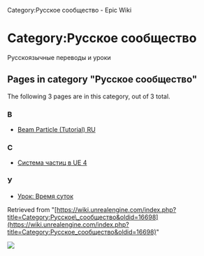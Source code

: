 Category:Русское сообщество - Epic Wiki                    

Category:Русское сообщество
===========================

Русскоязычные переводы и уроки

Pages in category "Русское сообщество"
--------------------------------------

The following 3 pages are in this category, out of 3 total.

### B

*   [Beam Particle (Tutorial) RU](/Beam_Particle_(Tutorial)_RU "Beam Particle (Tutorial) RU")

### С

*   [Система частиц в UE 4](/%D0%A1%D0%B8%D1%81%D1%82%D0%B5%D0%BC%D0%B0_%D1%87%D0%B0%D1%81%D1%82%D0%B8%D1%86_%D0%B2_UE_4 "Система частиц в UE 4")

### У

*   [Урок: Время суток](/%D0%A3%D1%80%D0%BE%D0%BA:_%D0%92%D1%80%D0%B5%D0%BC%D1%8F_%D1%81%D1%83%D1%82%D0%BE%D0%BA "Урок: Время суток")

Retrieved from "[https://wiki.unrealengine.com/index.php?title=Category:Русское\_сообщество&oldid=16698](https://wiki.unrealengine.com/index.php?title=Category:Русское_сообщество&oldid=16698)"

  ![](https://tracking.unrealengine.com/track.png)